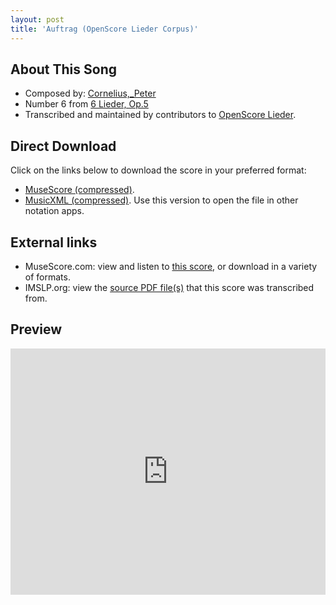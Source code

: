 ```yaml
---
layout: post
title: 'Auftrag (OpenScore Lieder Corpus)'
---
```


## About This Song

- Composed by: [Cornelius,_Peter](https://fourscoreandmore.org/openscore/lieder/Cornelius,_Peter)
- Number 6 from [6 Lieder, Op.5](https://fourscoreandmore.org/openscore/lieder/Cornelius,_Peter/6_Lieder,_Op.5)
- Transcribed and maintained by contributors to [OpenScore Lieder].

[OpenScore Lieder]: https://musescore.com/openscore-lieder-corpus

## Direct Download

Click on the links below to download the score in your preferred format:
- [MuseScore (compressed)](https://github.com/openscore/lieder/blob/main/scores/Cornelius,_Peter/6_Lieder,_Op.5/6_Auftrag/lc5051359.mscz?raw=true).
- [MusicXML (compressed)](https://github.com/openscore/lieder/blob/main/scores/Cornelius,_Peter/6_Lieder,_Op.5/6_Auftrag/lc5051359.mxl?raw=true). Use this version to open the file in other notation apps.

## External links

- MuseScore.com: view and listen to [this score][MuseScore], or download in a variety of formats.
- IMSLP.org: view the [source PDF file(s)][IMSLP] that this score was transcribed from.

[MuseScore]: https://musescore.com/score/5051359
[IMSLP]: https://imslp.org/wiki/Special:ReverseLookup/24063

## Preview

<iframe width="100%" height="394" src="https://musescore.com/openscore-lieder-corpus/scores/5051359/embed" frameborder="0" allowfullscreen allow="autoplay; fullscreen"></iframe>
